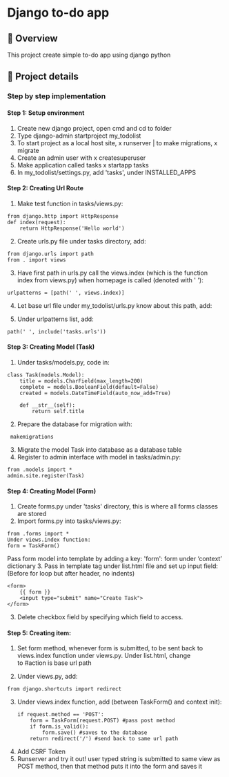 # Django to-do app
## 📑 Overview
This project create simple to-do app using django python


## 🔎 Project details
### Step by step implementation

#### Step 1: Setup environment
1. Create new django project, open cmd and cd to folder
2. Type django-admin startproject my_todolist
3. To start project as a local host site, x runserver   |   to make migrations, x migrate
4. Create an admin user with x createsuperuser
5. Make application called tasks x startapp tasks
6. In my_todolist/settings.py, add 'tasks', under INSTALLED_APPS


#### Step 2: Creating Url Route
1. Make test function in tasks/views.py:
```
from django.http import HttpResponse
def index(request):
	return HttpResponse('Hello world')
```
2. Create urls.py file under tasks directory, add:
```
from django.urls import path
from . import views
```
3. Have first path in urls.py call the views.index (which is the function index from views.py) when homepage is called (denoted with ' '):
```
urlpatterns = [path(' ', views.index)]
```
4. Let base url file under my_todolist/urls.py know about this path, add:

5. Under urlpatterns list, add:
```
path(' ', include('tasks.urls'))
```

#### Step 3: Creating Model (Task)
1. Under tasks/models.py, code in:
```
class Task(models.Model):
	title = models.CharField(max_length=200)
	complete = models.BooleanField(default=False)
	created = models.DateTimeField(auto_now_add=True)

	def __str__(self):
		return self.title
```
2. Prepare the database for migration with: 
```
 makemigrations
 ```
3. Migrate the model Task into database as a database table
4. Register to admin interface with model in tasks/admin.py:
```
from .models import *
admin.site.register(Task)
```

#### Step 4: Creating Model (Form)
1. Create forms.py under 'tasks' directory, this is where all forms classes are stored
2. Import forms.py into tasks/views.py:
```
from .forms import *
Under views.index function:
form = TaskForm()
```
Pass form model into template by adding a key: 'form': form under ‘context’ dictionary
3. Pass in template tag under list.html file and set up input field:
(Before for loop but after header, no indents)
```
<form>
	{{ form }}
	<input type="submit" name="Create Task">
</form>
```
3. Delete checkbox field by specifying which field to access.

#### Step 5: Creating item:
1. Set form method, whenever form is submitted, to be sent back to views.index function under views.py. Under list.html, change <form> to <form method="POST" action="/"> #action is base url path
2. Under views.py, add:
```
from django.shortcuts import redirect
```
3. Under views.index function, add (between TaskForm() and context init):
	```
    if request.method == 'POST':
		form = TaskForm(request.POST) #pass post method
		if form.is_valid():
			form.save()	#saves to the database
		return redirect('/') #send back to same url path
    ```
4. Add CSRF Token
5. Runserver and try it out! user typed string is submitted to same view as POST method, then that method puts it into the form and saves it
